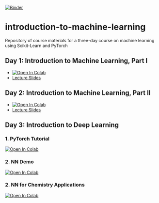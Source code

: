 [![Binder](https://mybinder.org/badge_logo.svg)](https://mybinder.org/v2/gh/KAUST-CTL/introduction-to-machine-learning/intro-to-ml-for-chemistry-20220524)

# introduction-to-machine-learning
Repository of course materials for a three-day course on machine learning using Scikit-Learn and PyTorch

## Day 1: Introduction to Machine Learning, Part I

* <a href="https://colab.research.google.com/github/KAUST-CTL/introduction-to-machine-learning/blob/intro-to-ml-for-chemistry-20220524/notebooks/introduction-to-ml-part-1.ipynb" target="_parent"><img src="https://colab.research.google.com/assets/colab-badge.svg" alt="Open In Colab"/></a>
* [Lecture Slides](https://kaust-my.sharepoint.com/:p:/g/personal/pughdr_kaust_edu_sa/ESpKKIFbCsVIt06sWnhs7RcBniV7RQAUs2jhOwEAenOm4w?e=edazMI)

## Day 2: Introduction to Machine Learning, Part II

* <a href="https://colab.research.google.com/github/KAUST-CTL/introduction-to-machine-learning/blob/intro-to-ml-for-chemistry-20220524/notebooks/introduction-to-ml-part-2.ipynb" target="_parent"><img src="https://colab.research.google.com/assets/colab-badge.svg" alt="Open In Colab"/></a>
* [Lecture Slides](https://kaust-my.sharepoint.com/:p:/g/personal/pughdr_kaust_edu_sa/EYVl3sggch1HqEKHZO8O9t4BpXwFB3NCMCM0tLue6H0T8Q?e=un3g2X)


## Day 3: Introduction to Deep Learning
### 1. PyTorch Tutorial
<a href="https://colab.research.google.com/drive/1IAqvslVt9rdnfL7tasNsnYvWmvtziBzB?usp=sharing" target="_parent"><img src="https://colab.research.google.com/assets/colab-badge.svg" alt="Open In Colab"/></a>

### 2. NN Demo 
<a href="https://colab.research.google.com/drive/1pTiXjmEyMFtHeyuqi0u594Rq2Ta6vXJP?usp=sharing" target="_parent"><img src="https://colab.research.google.com/assets/colab-badge.svg" alt="Open In Colab"/></a>

### 2. NN for Chemistry Applications
<a href="https://colab.research.google.com/drive/1PpTlKspED3kxv1a5U4py7fLHeio2y6D9?usp=sharing" target="_parent"><img src="https://colab.research.google.com/assets/colab-badge.svg" alt="Open In Colab"/></a>




